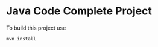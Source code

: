 Java Code Complete Project
=========================

To build this project use

    mvn install




